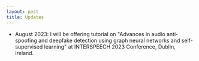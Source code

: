 ```yaml
---
layout: post
title: Updates
---
```


* August 2023:  I will be offering tutorial on "Advances in audio anti-spoofing and deepfake detection using graph neural networks
and self-supervised learning" at INTERSPEECH 2023 Conference, Dublin, Ireland.

  
